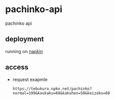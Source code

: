 # pachinko-api

pachinko api

## deployment

running on [napkin](https://www.napkin.io/)

## access

- request exapmle  
  ```
  https://tebukuro.npkn.net/pachinko?normal=199&koukaku=60&kakuhen=50&keizoku=60
  ```
